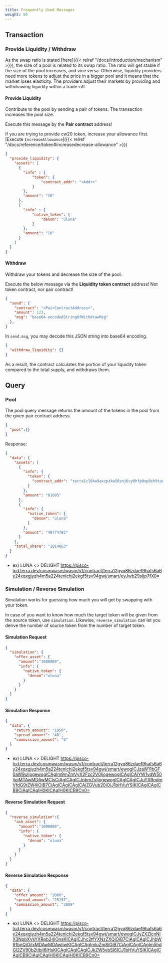 ```yaml
---
title: Frequently Used Messages
weight: 50
---
```


## Transaction

### Provide Liquidity / Withdraw

As the swap ratio is stated [here]({{< relref "/docs/introduction/mechanism" >}}), the size of a pool is related to its swap ratio. The ratio will get stable if the size of the pool increases, and vice versa. Otherwise, liquidity providers need more tokens to adjust the price in a bigger pool and it means that the market loses elasticity. The providers adjust their markets by providing and withdrawing liquidity within a trade-off.

#### Provide Liquidity

Contribute to the pool by sending a pair of tokens. The transaction increases the pool size.

Execute this message by the **Pair contract** address!

If you are trying to provide cw20 token, increase your allowance first. [Execute `IncreaseAllowance`]({{< relref "/docs/reference/token#increasedecrease-allowance" >}})

```json
{
  "provide_liquidity": {
    "assets": [
      {
        "info" : {
            "token": {
                "contract_addr": "<Addr>"
            }
        },
        "amount": "10"
      },
      {
        "info" : {
            "native_token": {
                "denom": "uluna"
            }
        },
        "amount": "10"
      }
    ]
  }
}
```

#### Withdraw

Withdraw your tokens and decrease the size of the pool.

Execute the below message via the **Liquidity token contract** address! Not token contract, nor pair contract!

```json
{
  "send": {
    "contract": "<PairContractAddress>",
    "amount": 123,
    "msg": "base64-encodedStringOfWithdrawMsg"
  },
}
```

In `send.msg`, you may decode this JSON string into base64 encoding.

```json
{
  "withdraw_liquidity": {}
}
```

As a result, the contract calculates the portion of your liquidity token compared to the total supply, and withdraws them.

## Query

### Pool

The pool query message returns the amount of the tokens in the pool from the given pair contract address.

```json
{
  "pool":{}
}
```

Response:

```json
{
  "data": {
    "assets": [
      {
        "info": {
          "token": {
            "contract_addr": "terra1cl0kw9axzpzkw58snj6cy0hfp0xp8xh9tudpw2exvzuupn3fafwqqhjc24"
          }
        },
        "amount": "81695"
      },
      {
        "info": {
          "native_token": {
            "denom": "uluna"
          }
        },
        "amount": "40774785"
      }
    ],
    "total_share": "1814863"
  }
}
```
- ex) LUNA <> DELIGHT https://pisco-lcd.terra.dev/cosmwasm/wasm/v1/contract/terra12gyq86zdaef9hafs6a6y24xqxgjyzh4m5a224tenlchj2ekgf5tsv94gwj/smart/eyJwb29sIjp7fX0=

### Simulation / Reverse Simulation

Simulation works for guessing how much you will get by swapping with your token.

In case of you want to know how much the target token will be given from the source token, use `simulation`. Likewise, `reverse_simulation` can let you derive the number of source token from the number of target token.

#### Simulation Request

```json
{
  "simulation": {
    "offer_asset": {
      "amount":"1000000",
      "info": {
        "native_token": {
          "denom":"uluna"
        }
      }
    }
  }
}
```

#### Simulation Response

```json
{
  "data": {
    "return_amount": "1950",
    "spread_amount": "48",
    "commission_amount": "5"
  }
}
```
- ex) LUNA <> DELIGHT https://pisco-lcd.terra.dev/cosmwasm/wasm/v1/contract/terra12gyq86zdaef9hafs6a6y24xqxgjyzh4m5a224tenlchj2ekgf5tsv94gwj/smart/ewogICJzaW11bGF0aW9uIjogewogICAgIm9mZmVyX2Fzc2V0IjogewogICAgICAiYW1vdW50IjoiMTAwMDAwMCIsCiAgICAgICJpbmZvIjogewogICAgICAgICJuYXRpdmVfdG9rZW4iOiB7CiAgICAgICAgICAiZGVub20iOiJ1bHVuYSIKICAgICAgICB9CiAgICAgIH0KICAgIH0KICB9Cn0=

#### Reverse Simulation Request

```json
{
  "reverse_simulation":{
    "ask_asset": {
      "amount":"1000000",
      "info": {
        "native_token": {
          "denom": "uluna"
        }
      }
    }
  }
}
```
#### Reverse Simulation Response
```json
{
  "data": {
    "offer_amount": "2060",
    "spread_amount": "25157",
    "commission_amount": "3009"
  }
}
```
- ex) LUNA <> DELIGHT https://pisco-lcd.terra.dev/cosmwasm/wasm/v1/contract/terra12gyq86zdaef9hafs6a6y24xqxgjyzh4m5a224tenlchj2ekgf5tsv94gwj/smart/ewogICJyZXZlcnNlX3NpbXVsYXRpb24iOnsKICAgICJhc2tfYXNzZXQiOiB7CiAgICAgICJhbW91bnQiOiIxMDAwMDAwIiwKICAgICAgImluZm8iOiB7CiAgICAgICAgIm5hdGl2ZV90b2tlbiI6IHsKICAgICAgICAgICJkZW5vbSI6ICJ1bHVuYSIKICAgICAgICB9CiAgICAgIH0KICAgIH0KICB9Cn0=
